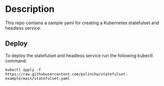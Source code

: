 # Description

This repo contains a sample yaml for creating a Kubernetes statefulset and headless service.

## Deploy

To deploy the statefulset and headless service run the following kubectl command:

```
kubectl apply -f https://raw.githubusercontent.com/polinchw/statefulset-example/main/statefulset.yaml
```